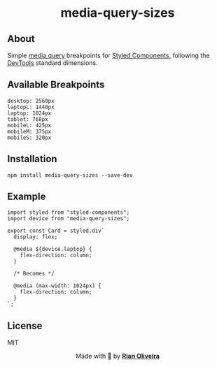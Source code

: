 <h1 align="center">media-query-sizes</h1>

## About

Simple [media query](https://developer.mozilla.org/en-US/docs/Web/CSS/Media_Queries/Using_media_queries) breakpoints for [Styled Components](https://styled-components.com/), following the [DevTools](https://en.wikipedia.org/wiki/Web_development_tools) standard dimensions.

## Available Breakpoints

```
desktop: 2560px
laptopL: 1440px
laptop: 1024px
tablet: 768px
mobileL: 425px
mobileM: 375px
mobileS: 320px
```

## Installation

`npm install media-query-sizes --save-dev`

## Example

```tsx
import styled from "styled-components";
import device from "media-query-sizes";

export const Card = styled.div`
  display: flex;

  @media ${device.laptop} {
    flex-direction: column;
  }

  /* Becomes */

  @media (max-width: 1024px) {
    flex-direction: column;
  }
`;
```

## License

MIT

<p align="center">Made with 💙 by <a href="https://github.com/riandeoliveira"><strong>Rian Oliveira</strong></a></p>
